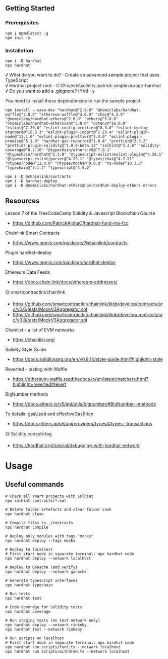 ## Getting Started

### Prerequisites

```shell
npm i npm@latest -g
npm init -y
```

### Installation

```shell
npm i -D hardhat
npx hardhat
```

√ What do you want to do? · Create an advanced sample project that uses TypeScript  
√ Hardhat project root: · C:\Projects\solidity-patrick-simplestorage-hardhat   
√ Do you want to add a .gitignore? (Y/n) ·
y

You need to install these dependencies to run the sample project:

```shell
npm install --save-dev "hardhat@^2.9.9" "@nomiclabs/hardhat-waffle@^2.0.0" "ethereum-waffle@^3.0.0" "chai@^4.2.0" "@nomiclabs/hardhat-ethers@^2.0.0" "ethers@^5.0.0" "@nomiclabs/hardhat-etherscan@^3.0.0" "dotenv@^16.0.0" "eslint@^7.29.0" "eslint-config-prettier@^8.3.0" "eslint-config-standard@^16.0.3" "eslint-plugin-import@^2.23.4" "eslint-plugin-node@^11.1.0" "eslint-plugin-prettier@^3.4.0" "eslint-plugin-promise@^5.1.0" "hardhat-gas-reporter@^1.0.4" "prettier@^2.3.2" "prettier-plugin-solidity@^1.0.0-beta.13" "solhint@^3.3.6" "solidity-coverage@^0.7.16" "@typechain/ethers-v5@^7.0.1" "@typechain/hardhat@^2.3.0" "@typescript-eslint/eslint-plugin@^4.29.1" "@typescript-eslint/parser@^4.29.1" "@types/chai@^4.2.21" "@types/node@^12.0.0" "@types/mocha@^9.0.0" "ts-node@^10.1.0" "typechain@^5.1.2" "typescript@^4.5.2"
```
```shell
npm i -D @chainlink/contracts
npm i -D hardhat-deploy
npm i -D @nomiclabs/hardhat-ethers@npm:hardhat-deploy-ethers ethers
```


## Resources

Lesson 7 of the FreeCodeCamp Solidity & Javascript Blockchain Course
* https://github.com/PatrickAlphaC/hardhat-fund-me-fcc

Chainlink Smart Contracts
* https://www.npmjs.com/package/@chainlink/contracts

Plugin hardhat-deploy
* https://www.npmjs.com/package/hardhat-deploy

Ethereum Data Feeds
* https://docs.chain.link/docs/ethereum-addresses/

🟡 smartcontractkit/chainlink
* https://github.com/smartcontractkit/chainlink/blob/develop/contracts/src/v0.6/tests/MockV3Aggregator.sol
* https://github.com/smartcontractkit/chainlink/blob/develop/contracts/src/v0.8/tests/MockV3Aggregator.sol

Chainlist - a list of EVM networks
* https://chainlist.org/

Solidity Style Guide
* https://docs.soliditylang.org/en/v0.8.14/style-guide.html?highlight=style

Reverted - testing with Waffle 
* https://ethereum-waffle.readthedocs.io/en/latest/matchers.html?highlight=reverted#revert

BigNumber methods
* https://docs.ethers.io/v5/api/utils/bignumber/#BigNumber--methods

Tx details: gasUsed and effectiveGasPrice
* https://docs.ethers.io/v5/api/providers/types/#types--transactions

🟡 Solidity console.log
* https://hardhat.org/tutorial/debugging-with-hardhat-network




# Usage

## Useful commands

```shell
# Check all smart projects with Solhint
npx solhint contracts/*.sol

# Delete folder artefacts and clear folder cash
npx hardhat clean

# Compile files in ./contracts
npx hardhat compile

# Deploy only modules with tags "mocks"
npx hardhat deploy --tags mocks

# Deploy to localhost
# First start node in separate terminal: npx hardhat node
npx hardhat deploy --network localhost

# Deploy to Ganache (and verify)
npx hardhat deploy --network ganache

# Generate typescript interfaces
npx hardhat typechain

# Run tests
npx hardhat test

# Code coverage for Solidity tests
npx hardhat coverage

# Run staging tests (on test network only)
npx hardhat deploy --network rinkeby
npx hardhat test --network rinkeby

# Run scripts on localhost
# First start node in separate terminal: npx hardhat node
npx hardhat run scripts/fund.ts --network localhost
npx hardhat run scripts/withdraw.ts --network localhost
```

